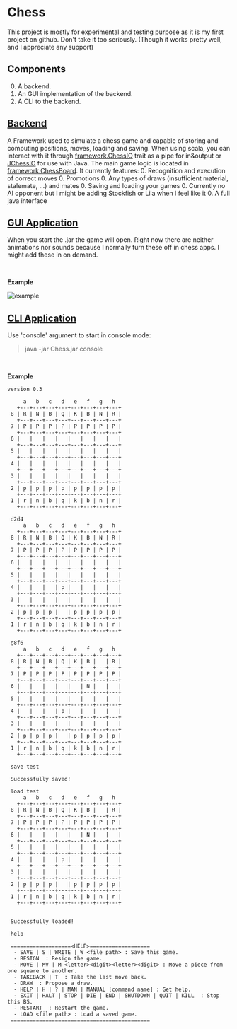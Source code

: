 # Chess
This project is mostly for experimental and testing purpose as it is my first project on github.
Don't take it too seriously. (Though it works pretty well, and I appreciate any support)

## Components
 0. A backend.
 0. An GUI implementation of the backend.
 0. A CLI to the backend.

## [Backend](https://github.com/SlaynAndKorpil/Chess/tree/master/framework)
A Framework used to simulate a chess game and capable of storing and computing positions, moves, loading and saving.
When using scala, you can interact with it through [framework.ChessIO](https://github.com/SlaynAndKorpil/Chess/blob/master/framework/src/framework/ChessIO.scala) trait as a pipe for in&output or [JChessIO](
https://github.com/SlaynAndKorpil/Chess/blob/master/framework/src/framework/javaInterfacing/JChessIO.java) for use with Java.
The main game logic is located in [framework.ChessBoard](https://github.com/SlaynAndKorpil/Chess/blob/master/framework/src/framework/ChessBoard.scala).
It currently features:
   0. Recognition and execution of correct moves
   0. Promotions
   0. Any types of draws (insufficient material, stalemate, ...) and mates
   0. Saving and loading your games
   0. Currently no AI opponent but I might be adding Stockfish or Lila when I feel like it
   0. A full java interface

## [GUI Application](https://github.com/SlaynAndKorpil/Chess/tree/master/graphics)
When you start the .jar the game will open.
Right now there are neither animations nor sounds because I normally turn these off in chess apps. I might add these in on demand.

&nbsp;

**Example**

![example](https://github.com/SlaynAndKorpil/Chess/tree/master/example.gif)
## [CLI Application](https://github.com/SlaynAndKorpil/Chess/tree/master/console)
Use 'console' argument to start in console mode:
> java -jar Chess.jar console

&nbsp;

**Example**
```
version 0.3

     a   b   c   d   e   f   g   h
   +---+---+---+---+---+---+---+---+
 8 | R | N | B | Q | K | B | N | R |
   +---+---+---+---+---+---+---+---+
 7 | P | P | P | P | P | P | P | P |
   +---+---+---+---+---+---+---+---+
 6 |   |   |   |   |   |   |   |   |
   +---+---+---+---+---+---+---+---+
 5 |   |   |   |   |   |   |   |   |
   +---+---+---+---+---+---+---+---+
 4 |   |   |   |   |   |   |   |   |
   +---+---+---+---+---+---+---+---+
 3 |   |   |   |   |   |   |   |   |
   +---+---+---+---+---+---+---+---+
 2 | p | p | p | p | p | p | p | p |
   +---+---+---+---+---+---+---+---+
 1 | r | n | b | q | k | b | n | r |
   +---+---+---+---+---+---+---+---+

 d2d4
     a   b   c   d   e   f   g   h
   +---+---+---+---+---+---+---+---+
 8 | R | N | B | Q | K | B | N | R |
   +---+---+---+---+---+---+---+---+
 7 | P | P | P | P | P | P | P | P |
   +---+---+---+---+---+---+---+---+
 6 |   |   |   |   |   |   |   |   |
   +---+---+---+---+---+---+---+---+
 5 |   |   |   |   |   |   |   |   |
   +---+---+---+---+---+---+---+---+
 4 |   |   |   | p |   |   |   |   |
   +---+---+---+---+---+---+---+---+
 3 |   |   |   |   |   |   |   |   |
   +---+---+---+---+---+---+---+---+
 2 | p | p | p |   | p | p | p | p |
   +---+---+---+---+---+---+---+---+
 1 | r | n | b | q | k | b | n | r |
   +---+---+---+---+---+---+---+---+
 
 g8f6
     a   b   c   d   e   f   g   h
   +---+---+---+---+---+---+---+---+
 8 | R | N | B | Q | K | B |   | R |
   +---+---+---+---+---+---+---+---+
 7 | P | P | P | P | P | P | P | P |
   +---+---+---+---+---+---+---+---+
 6 |   |   |   |   |   | N |   |   |
   +---+---+---+---+---+---+---+---+
 5 |   |   |   |   |   |   |   |   |
   +---+---+---+---+---+---+---+---+
 4 |   |   |   | p |   |   |   |   |
   +---+---+---+---+---+---+---+---+
 3 |   |   |   |   |   |   |   |   |
   +---+---+---+---+---+---+---+---+
 2 | p | p | p |   | p | p | p | p |
   +---+---+---+---+---+---+---+---+
 1 | r | n | b | q | k | b | n | r |
   +---+---+---+---+---+---+---+---+
 
 save test
 
 Successfully saved!
 
 load test
     a   b   c   d   e   f   g   h
   +---+---+---+---+---+---+---+---+
 8 | R | N | B | Q | K | B |   | R |
   +---+---+---+---+---+---+---+---+
 7 | P | P | P | P | P | P | P | P |
   +---+---+---+---+---+---+---+---+
 6 |   |   |   |   |   | N |   |   |
   +---+---+---+---+---+---+---+---+
 5 |   |   |   |   |   |   |   |   |
   +---+---+---+---+---+---+---+---+
 4 |   |   |   | p |   |   |   |   |
   +---+---+---+---+---+---+---+---+
 3 |   |   |   |   |   |   |   |   |
   +---+---+---+---+---+---+---+---+
 2 | p | p | p |   | p | p | p | p |
   +---+---+---+---+---+---+---+---+
 1 | r | n | b | q | k | b | n | r |
   +---+---+---+---+---+---+---+---+
 
 
 Successfully loaded!
 
 help
 
 ===================<HELP>===================
  - SAVE | S | WRITE | W <file path> : Save this game.
  - RESIGN  : Resign the game.
  - MOVE | MV | M <letter><digit><letter><digit> : Move a piece from one square to another.
  - TAKEBACK | T  : Take the last move back.
  - DRAW  : Propose a draw.
  - HELP | H | ? | MAN | MANUAL [command name] : Get help.
  - EXIT | HALT | STOP | DIE | END | SHUTDOWN | QUIT | KILL  : Stop this BS.
  - RESTART  : Restart the game.
  - LOAD <file path> : Load a saved game.
 ============================================
 
 ```
